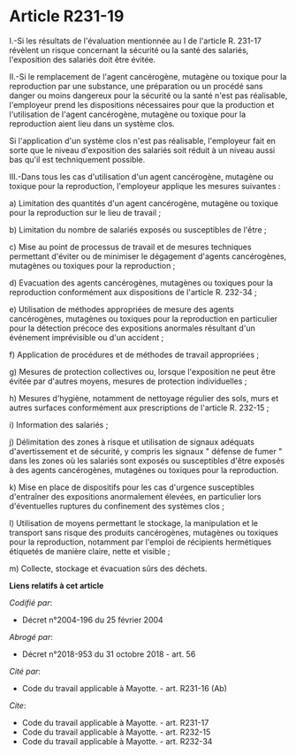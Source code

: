 # Article R231-19

I.-Si les résultats de l'évaluation mentionnée au I de l'article R. 231-17 révèlent un risque concernant la sécurité ou la
santé des salariés, l'exposition des salariés doit être évitée. 

II.-Si le remplacement de l'agent cancérogène, mutagène ou toxique pour la reproduction par une substance, une préparation ou
un procédé sans danger ou moins dangereux pour la sécurité ou la santé n'est pas réalisable, l'employeur prend les
dispositions nécessaires pour que la production et l'utilisation de l'agent cancérogène, mutagène ou toxique pour la
reproduction aient lieu dans un système clos. 

Si l'application d'un système clos n'est pas réalisable, l'employeur fait en sorte que le niveau d'exposition des salariés
soit réduit à un niveau aussi bas qu'il est techniquement possible. 

III.-Dans tous les cas d'utilisation d'un agent cancérogène, mutagène ou toxique pour la reproduction, l'employeur applique
les mesures suivantes : 

a) Limitation des quantités d'un agent cancérogène, mutagène ou toxique pour la reproduction sur le lieu de travail ; 

b) Limitation du nombre de salariés exposés ou susceptibles de l'être ; 

c) Mise au point de processus de travail et de mesures techniques permettant d'éviter ou de minimiser le dégagement d'agents
cancérogènes, mutagènes ou toxiques pour la reproduction ; 

d) Evacuation des agents cancérogènes, mutagènes ou toxiques pour la reproduction conformément aux dispositions de l'article
R. 232-34 ; 

e) Utilisation de méthodes appropriées de mesure des agents cancérogènes, mutagènes ou toxiques pour la reproduction en
particulier pour la détection précoce des expositions anormales résultant d'un événement imprévisible ou d'un accident ; 

f) Application de procédures et de méthodes de travail appropriées ; 

g) Mesures de protection collectives ou, lorsque l'exposition ne peut être évitée par d'autres moyens, mesures de protection
individuelles ; 

h) Mesures d'hygiène, notamment de nettoyage régulier des sols, murs et autres surfaces conformément aux prescriptions de
l'article R. 232-15 ; 

i) Information des salariés ; 

j) Délimitation des zones à risque et utilisation de signaux adéquats d'avertissement et de sécurité, y compris les signaux "
défense de fumer " dans les zones où les salariés sont exposés ou susceptibles d'être exposés à des agents cancérogènes,
mutagènes ou toxiques pour la reproduction. 

k) Mise en place de dispositifs pour les cas d'urgence susceptibles d'entraîner des expositions anormalement élevées, en
particulier lors d'éventuelles ruptures du confinement des systèmes clos ; 

l) Utilisation de moyens permettant le stockage, la manipulation et le transport sans risque des produits cancérogènes,
mutagènes ou toxiques pour la reproduction, notamment par l'emploi de récipients hermétiques étiquetés de manière claire,
nette et visible ; 

m) Collecte, stockage et évacuation sûrs des déchets.

**Liens relatifs à cet article**

_Codifié par_:

  - Décret n°2004-196 du 25 février 2004

_Abrogé par_:

  - Décret n°2018-953 du 31 octobre 2018 - art. 56

_Cité par_:

  - Code du travail applicable à Mayotte. - art. R231-16 (Ab)

_Cite_:

  - Code du travail applicable à Mayotte. - art. R231-17
  - Code du travail applicable à Mayotte. - art. R232-15
  - Code du travail applicable à Mayotte. - art. R232-34
